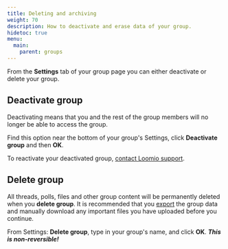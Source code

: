 ```yaml
---
title: Deleting and archiving
weight: 70
description: How to deactivate and erase data of your group.
hidetoc: true
menu:
  main:
    parent: groups
---
```


From the **Settings** tab of your group page you can either deactivate or delete your group.

## Deactivate group

Deactivating means that you and the rest of the group members will no longer be able to access the group.

Find this option near the bottom of your group's Settings, click **Deactivate group** and then **OK**.

To reactivate your deactivated group, [contact Loomio support](https://loomio.org/contact).

## Delete group

All threads, polls, files and other group content will be permanently deleted when you **delete group**. It is recommended that you [export](../data_export) the group data and manually download any important files you have uploaded before you continue.

From Settings: **Delete group**, type in your group's name, and click **OK**. ***This is non-reversible!***
